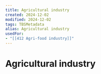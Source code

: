 ```yaml
---
title: Agricultural industry
created: 2024-12-02
modified: 2024-12-02
tags: TBSMetadata
alias: Agricultural industry
usedFor:
- "[[412 Agri-food industry]]"
---
```

# Agricultural industry
